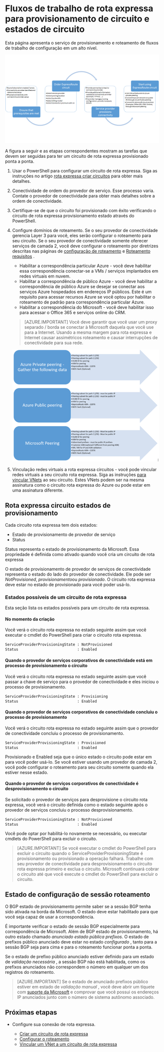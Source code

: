 <properties
   pageTitle="Fluxos de trabalho para configurar um circuito de rota expressa | Microsoft Azure"
   description="Esta página orienta você os fluxos de trabalho para a configuração peerings e rota expressa circuito"
   documentationCenter="na"
   services="expressroute"
   authors="cherylmc"
   manager="carmonm"
   editor="" />
<tags
   ms.service="expressroute"
   ms.devlang="na"
   ms.topic="article" 
   ms.tgt_pltfrm="na"
   ms.workload="infrastructure-services"
   ms.date="10/10/2016"
   ms.author="cherylmc"/>

# <a name="expressroute-workflows-for-circuit-provisioning-and-circuit-states"></a>Fluxos de trabalho de rota expressa para provisionamento de circuito e estados de circuito

Esta página apresenta o serviço de provisionamento e roteamento de fluxos de trabalho de configuração em um alto nível.

![](./media/expressroute-workflows/expressroute-circuit-workflow.png)

A figura a seguir e as etapas correspondentes mostram as tarefas que devem ser seguidas para ter um circuito de rota expressa provisionado ponta a ponta. 

1. Usar o PowerShell para configurar um circuito de rota expressa. Siga as instruções no artigo [rota expressa criar circuitos](expressroute-howto-circuit-classic.md) para obter mais detalhes.

2. Conectividade de ordem do provedor de serviço. Esse processo varia. Contate o provedor de conectividade para obter mais detalhes sobre a ordem de conectividade.

3. Certifique-se de que o circuito foi provisionado com êxito verificando o circuito de rota expressa provisionamento estado através do PowerShell. 

4. Configure domínios de roteamento. Se o seu provedor de conectividade gerencia Layer 3 para você, eles serão configurar o roteamento para seu circuito. Se o seu provedor de conectividade somente oferecer serviços de camada 2, você deve configurar o roteamento por diretrizes descritas nas páginas de [configuração de roteamento](expressroute-howto-routing-classic.md) e [Roteamento requisitos](expressroute-routing.md) .

    -  Habilitar a correspondência particular Azure - você deve habilitar essa correspondência conectar-se a VMs / serviços implantados em redes virtuais em nuvem.
    -  Habilitar a correspondência de público Azure - você deve habilitar a correspondência de público Azure se desejar se conectar aos serviços Azure hospedados em endereços IP públicos. Este é um requisito para acessar recursos Azure se você optou por habilitar o roteamento de padrão para correspondência particular Azure.
    -  Habilitar a correspondência do Microsoft - você deve habilitar isso para acessar o Office 365 e serviços online do CRM. 
    
    >[AZURE.IMPORTANT] Você deve garantir que você usar um proxy separado / borda se conectar à Microsoft daquela que você use para a Internet. Usando a mesma margem para rota expressa e Internet causar assimétricos roteamento e causar interrupções de conectividade para sua rede.

    ![](./media/expressroute-workflows/routing-workflow.png)


5. Vinculação redes virtuais a rota expressa circuitos - você pode vincular redes virtuais a seu circuito rota expressa. Siga as instruções [para vincular VNets](expressroute-howto-linkvnet-arm.md) ao seu circuito. Estes VNets podem ser na mesma assinatura como o circuito rota expressa do Azure ou pode estar em uma assinatura diferente.


## <a name="expressroute-circuit-provisioning-states"></a>Rota expressa circuito estados de provisionamento

Cada circuito rota expressa tem dois estados:

- Estado de provisionamento de provedor de serviço
- Status

Status representa o estado de provisionamento da Microsoft. Essa propriedade é definida como ativado quando você cria um circuito de rota expressa

O estado de provisionamento de provedor de serviços de conectividade representa o estado do lado do provedor de conectividade. Ele pode ser *NotProvisioned*, *provisionamento*ou *provisionado*. O circuito rota expressa deve estar no estado de provisionado para você poder usá-lo.

### <a name="possible-states-of-an-expressroute-circuit"></a>Estados possíveis de um circuito de rota expressa

Esta seção lista os estados possíveis para um circuito de rota expressa.

#### <a name="at-creation-time"></a>No momento da criação

Você verá o circuito rota expressa no estado seguinte assim que você executar o cmdlet do PowerShell para criar o circuito rota expressa.

    ServiceProviderProvisioningState : NotProvisioned
    Status                           : Enabled


#### <a name="when-connectivity-provider-is-in-the-process-of-provisioning-the-circuit"></a>Quando o provedor de serviços corporativos de conectividade está em processo de provisionamento o circuito

Você verá o circuito rota expressa no estado seguinte assim que você passar a chave de serviço para o provedor de conectividade e eles iniciou o processo de provisionamento.

    ServiceProviderProvisioningState : Provisioning
    Status                           : Enabled


#### <a name="when-connectivity-provider-has-completed-the-provisioning-process"></a>Quando o provedor de serviços corporativos de conectividade concluiu o processo de provisionamento

Você verá o circuito rota expressa no estado seguinte assim que o provedor de conectividade concluiu o processo de provisionamento.

    ServiceProviderProvisioningState : Provisioned
    Status                           : Enabled

Provisionado e Enabled seja que o único estado o circuito pode estar em para você poder usá-lo. Se você estiver usando um provedor de camada 2, você pode configurar o roteamento para seu circuito somente quando ela estiver nesse estado.

#### <a name="when-connectivity-provider-is-deprovisioning-the-circuit"></a>Quando o provedor de serviços corporativos de conectividade é desprovisionamento o circuito

Se solicitado o provedor de serviços para desprovisione o circuito rota expressa, você verá o circuito definida como o estado seguinte após o provedor de serviços concluiu o processo desprovisionamento.


    ServiceProviderProvisioningState : NotProvisioned
    Status                           : Enabled


Você pode optar por habilitá-lo novamente se necessário, ou executar cmdlets do PowerShell para excluir o circuito.  

>[AZURE.IMPORTANT] Se você executar o cmdlet do PowerShell para excluir o circuito quando o ServiceProviderProvisioningState é provisionamento ou provisionado a operação falhará. Trabalhe com seu provedor de conectividade para desprovisionamento o circuito rota expressa primeiro e exclua o circuito. Microsoft continuará cobrar o circuito até que você execute o cmdlet do PowerShell para excluir o circuito.


## <a name="routing-session-configuration-state"></a>Estado de configuração de sessão roteamento

O BGP estado de provisionamento permite saber se a sessão BGP tenha sido ativada na borda da Microsoft. O estado deve estar habilitado para que você seja capaz de usar a correspondência.

É importante verificar o estado de sessão BGP especialmente para correspondência de Microsoft. Além de BGP estado de provisionamento, há outro estado chamado *anunciado estado pública prefixos*. O estado de prefixos público anunciado deve estar no estado *configurado* , tanto para a sessão BGP seja para cima e para o roteamento funcionar ponta a ponta. 

Se o estado de prefixo público anunciado estiver definido para um estado de *validação necessária* , a sessão BGP não está habilitada, como os prefixos anunciados não correspondem o número em qualquer um dos registros do roteamento. 

>[AZURE.IMPORTANT] Se o estado de anunciado prefixos público estiver em estado de *validação manual* , você deve abrir um tíquete com [suporte da Microsoft](https://portal.azure.com/?#blade/Microsoft_Azure_Support/HelpAndSupportBlade) e comprovar que você possui os endereços IP anunciados junto com o número de sistema autônomo associado.


## <a name="next-steps"></a>Próximas etapas

- Configure sua conexão de rota expressa.

    - [Criar um circuito de rota expressa](expressroute-howto-circuit-arm.md)
    - [Configurar o roteamento](expressroute-howto-routing-arm.md)
    - [Vincular um VNet a um circuito de rota expressa](expressroute-howto-linkvnet-arm.md)

